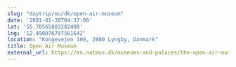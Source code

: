 ```yaml
---
slug: "daytrip/eu/dk/open-air-museum"
date: '2001-01-30T04:37:00'
lat: '55.78565803282408'
lng: '12.490076797561642'
location: "Kongevejen 100, 2800 Lyngby, Danmark"
title: Open Air Museum
external_url: https://en.natmus.dk/museums-and-palaces/the-open-air-museum/
---
```



